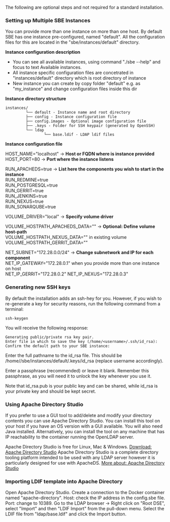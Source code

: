 The following are optional steps and not required for a standard installation.

### Setting up Multiple SBE Instances

You can provide more than one instance on more than one host. By default SBE has one instance pre-configured, named "default". All the configuration files for this are located in the "sbe/instances/default" directory.

**Instance configuration description**

*   You can see all available instances, using command "./sbe --help" and focus to text Available instances.
*   All instance specific configuration files are concetrated in "instances/default" directory which is root directory of instance
*   New instance you can create by copy folder "default" e.g. as "my_instance" and change configuration files inside this dir

**Instance directory structure**

    instances/  
             └── default - Instance name and root directory  
             ├── config - Instance configuration file  
             ├── config.images - Optional image configuration file  
             ├── .keys - Folder for SSH keypair (generated by OpenSSH)  
             └── ldap  
                     └── base.ldif - LDAP ldif files
    

**Instance configuration file**

HOST_NAME="localhost" -> **Host or FQDN where is instance provided**  
HOST_PORT=80 -> **Port where the instance listens**

RUN_APACHEDS=true -> **List here the components you wish to start in the instance**  
RUN_REDMINE=true  
RUN_POSTGRESQL=true  
RUN_GERRIT=true  
RUN_JENKINS=true  
RUN_NEXUS=true  
RUN_SONARQUBE=true

VOLUME_DRIVER="local" -> **Specify volume driver**

VOLUME_HOSTPATH_APACHEDS_DATA="" -> **Optional: Define volume host-path**  
VOLUME_HOSTPATH_NEXUS_DATA="" in existing volume  
VOLUME_HOSTPATH_GERRIT_DATA=""

NET_SUBNET="172.28.0.0/24" -> **Change subnetwork and IP for each component**  
NET_IP_GATEWAY="172.28.0.1" when you provide more than one instance on host  
NET_IP_GERRIT="172.28.0.2" NET_IP_NEXUS="172.28.0.3"

### Generating new SSH keys

By default the installation adds an ssh-hey for you. However, if you wish to re-generate a key for security reasons, run the following command from a terminal:

    ssh-keygen  
    

You will receive the following response:

    Generating public/private rsa key pair.  
    Enter file in which to save the key (/home/<username>/.ssh/id_rsa): Confirm the default path to your SBE instance:
    

Enter the full pathname to the id_rsa file. This should be /home/<username>/sbe/instances/default/.keys/id_rsa (replace username accordingly).

Enter a passphrase (recommended) or leave it blank. Remember this passphrase, as you will need it to unlock the key whenever you use it.

Note that id_rsa.pub is your public key and can be shared, while id_rsa is your private key and should be kept secret.

### Using Apache Directory Studio

If you prefer to use a GUI tool to add/delete and modify your directory contents you can use Apache Directory Studio. You can install this tool on your host if you have an OS version with a GUI available. You will also need Java installed. Alternatively, you can install the tool on any machine that has IP reachability to the container running the OpenLDAP server.

Apache Directory Studio is free for Linux, Mac & Windows. [Download: Apache Directory Studio][1] Apache Directory Studio is a complete directory tooling platform intended to be used with any LDAP server however it is particularly designed for use with ApacheDS. [More about: Apache Directory Studio][2]

### Importing LDIF template into Apache Directory

Open Apache Directory Studio. Create a connection to the Docker container named "apache-directory". Host: check the IP address in the config.sbe file. Port: change to 10389. Go to the LDAP browser -> Right click on "Root DSE", select "Import" and then "LDIF Import" from the pull-down menu. Select the LDIF file from "ldap/base.ldif" and click the Import button.

 [1]: http://directory.apache.org/studio/downloads.html
 [2]: http://directory.apache.org/
